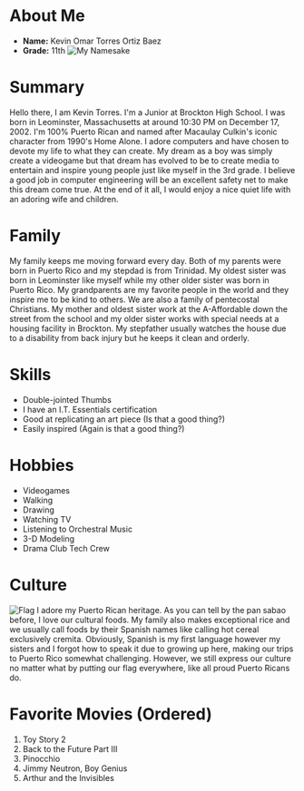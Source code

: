 # About Me
* **Name:** Kevin Omar Torres Ortiz Baez
* **Grade:** 11th
![My Namesake](https://m.media-amazon.com/images/M/MV5BMzFkM2YwOTQtYzk2Mi00N2VlLWE3NTItN2YwNDg1YmY0ZDNmXkEyXkFqcGdeQXVyMTMxODk2OTU@._V1_.jpg)
# Summary
Hello there, I am Kevin Torres. I'm a Junior at Brockton High School. I was born in Leominster, Massachusetts at around 10:30 PM on December 17, 2002. I'm 100% Puerto Rican and named after Macaulay Culkin's iconic character from 1990's Home Alone.
I adore computers and have chosen to devote my life to what they can create. My dream as a boy was simply create a videogame but that dream has evolved to be to create media to entertain and inspire young people just like myself in the 3rd grade. I believe a good job in computer engineering will be an excellent safety net to make this dream come true. At the end of it all, I would enjoy a nice quiet life with an adoring wife and children.
# Family
My family keeps me moving forward every day. Both of my parents were born in Puerto Rico and my stepdad is from Trinidad. My oldest sister was born in Leominster like myself while my other older sister was born in Puerto Rico. My grandparents are my favorite people in the world and they inspire me to be kind to others. We are also a family of pentecostal Christians. My mother and oldest sister work at the A-Affordable down the street from the school and my older sister works with special needs at a housing facility in Brockton. My stepfather usually watches the house due to a disability from back injury but he keeps it clean and orderly.
# Skills
* Double-jointed Thumbs
* I have an I.T. Essentials certification
* Good at replicating an art piece (Is that a good thing?)
* Easily inspired (Again is that a good thing?)
# Hobbies
* Videogames
* Walking
* Drawing
* Watching TV
* Listening to Orchestral Music
* 3-D Modeling
* Drama Club Tech Crew
# Culture
![Flag](https://upload.wikimedia.org/wikipedia/commons/2/28/Flag_of_Puerto_Rico.svg)
I adore my Puerto Rican heritage. As you can tell by the pan sabao before, I love our cultural foods. My family also makes exceptional rice and we usually call foods by their Spanish names like calling hot cereal exclusively cremita. Obviously, Spanish is my first language however my sisters and I forgot how to speak it due to growing up here, making our trips to Puerto Rico somewhat challenging. However, we still express our culture no matter what by putting our flag everywhere, like all proud Puerto Ricans do.
# Favorite Movies (Ordered)
1. Toy Story 2
1. Back to the Future Part III
1. Pinocchio
1. Jimmy Neutron, Boy Genius
1. Arthur and the Invisibles